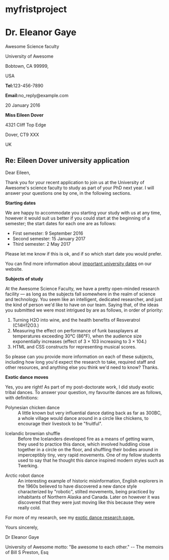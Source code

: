 # myfristproject
<!DOCTYPE html>
<html>

<sender-column>
<H1>
Dr. Eleanor Gaye
</H1>
<p>
Awesome Science faculty
</p>
<p>
University of Awesome
</p>
<p>
Bobtown, CA 99999,
</p>
<p>
USA
</p>
<p>
<b>Tel:</b>123-456-7890
</p>
<p>
<b>Email:</b>no_reply@example.com
</p>
</sender-column>

<p>
<sender-column>
20 January 2016
</sender-column>
</p>



<b>
Miss Eileen Dover
</b>
<p>
4321 Cliff Top Edge
</p>
<p>
Dover, CT9 XXX
</p>
<p>
UK
</p>


<h2>
Re: Eileen Dover university application
</h2>

<p>
Dear Eileen,
</p>

<p>
Thank you for your recent application to join us at the University of Awesome's science faculty to study as part of your PhD next year. I will answer your questions one by one, in the following sections.
</p>

<p>
<b>Starting dates</b>
</p>

<p>
We are happy to accommodate you starting your study with us at any time, however it would suit us better if you could start at the beginning of a semester; the start dates for each one are as follows:
<ul>
<li>First semester: 9 September 2016</li>
<li>Second semester: 15 January 2017</li>
<li>Third semester: 2 May 2017</li>
</ul>


<p>
Please let me know if this is ok, and if so which start date you would prefer.
</p>

<p>
You can find more information about <a href=" http://www.example.com">important university dates</a>  on our website.
</p>


<p>
<b>Subjects of study</b>
</p>

<p>
At the Awesome Science Faculty, we have a pretty open-minded research facility — as long as the subjects fall somewhere in the realm of science and technology. You seem like an intelligent, dedicated researcher, and just the kind of person we'd like to have on our team. Saying that, of the ideas you submitted we were most intrigued by are as follows, in order of priority:
</p>
<ol>
<li>Turning H2O into wine, and the health benefits of Resveratrol (C14H12O3.)</li>
<li>Measuring the effect on performance of funk bassplayers at temperatures exceeding 30°C (86°F), when the audience size exponentially increases (effect of 3 × 103 increasing to 3 × 104.)</li>
<li>HTML and CSS constructs for representing musical scores.</li>
</ol>


<p>
So please can you provide more information on each of these subjects, including how long you'd expect the research to take, required staff and other resources, and anything else you think we'd need to know? Thanks.
</p>


<p>
<b>Exotic dance moves</b>
</p>

<p>
Yes, you are right! As part of my post-doctorate work, I did study exotic tribal dances. To answer your question, my favourite dances are as follows, with definitions:
</p>

<p>
<dt>Polynesian chicken dance</dt>
<dd>A little known but very influential dance dating back as far as 300BC, a whole village would dance around in a circle like chickens, to encourage their livestock to be "fruitful".
</dd>
</p>
<p>
<dt>Icelandic brownian shuffle</dt>
<dd>Before the Icelanders developed fire as a means of getting warm, they used to practice this dance, which involved huddling close together in a circle on the floor, and shuffling their bodies around in imperceptibly tiny, very rapid movements. One of my fellow students used to say that he thought this dance inspired modern styles such as Twerking.</dd>
</p>
<p>
<dt>Arctic robot dance</dt>
<dd>An interesting example of historic misinformation, English explorers in the 1960s believed to have discovered a new dance style characterized by "robotic", stilted movements, being practiced by inhabitants of Northern Alaska and Canada. Later on however it was discovered that they were just moving like this because they were really cold.</dd>
</p>

<p>
For more of my research, see my <a href="http://www.example.com">exotic dance research page.</a>
</p>

<p>
Yours sincerely,
</p>
<p>
Dr Eleanor Gaye
</p>

<p>
University of Awesome motto: "Be awesome to each other." -- The memoirs of Bill S Preston, Esq
</p>
</html>
